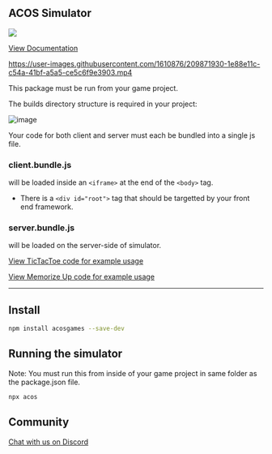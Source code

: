 
## ACOS Simulator

<a href="https://acos.games/"><img src="https://cdn.acos.games/file/acospub/acos-logo-combined.png"></a>

[View Documentation](https://docs.acos.games)

https://user-images.githubusercontent.com/1610876/209871930-1e88e11c-c54a-41bf-a5a5-ce5c6f9e3903.mp4

This package must be run from your game project.   

The builds directory structure is required in your project:

![image](https://user-images.githubusercontent.com/1610876/209872419-44028f68-e644-45f1-ac4c-faf6c096680a.png)

Your code for both client and server must each be bundled into a single js file.

### **client.bundle.js** 

will be loaded inside an `<iframe>` at the end of the `<body>` tag.  
- There is a `<div id="root">` tag that should be targetted by your front end framework.

### **server.bundle.js**

will be loaded on the server-side of simulator.  



[View TicTacToe code for example usage](https://github.com/acosgames/tictactoe)

[View Memorize Up code for example usage](https://github.com/acosgames/memorize-up)

--- 

## Install 

```bash
npm install acosgames --save-dev
```


## Running the simulator

Note: You must run this from inside of your game project in same folder as the package.json file.

```bash
npx acos
```


## Community

[Chat with us on Discord](https://discord.gg/ydHkCcNgHD)


